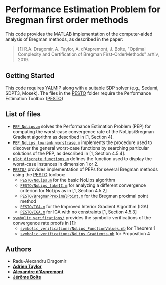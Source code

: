 # Performance Estimation Problem for Bregman first order methods

This code provides the MATLAB implementation of the computer-aided analysis of Bregman methods, as described in the paper:

> [1] R.A. Dragomir, A. Taylor, A. d'Aspremont, J. Bolte, "Optimal Complexity and Certification of Bregman First-OrderMethods" arXiv, 2019.

## Getting Started

This code requires [YALMIP](https://yalmip.github.io/) along with a suitable SDP solver (e.g., Sedumi, SDPT3, Mosek).
The files in the [PESTO](PESTO/) folder require the Performance Estimation Toolbox ([PESTO](https://github.com/AdrienTaylor/Performance-Estimation-Toolbox))


## List of files

- [`PEP_NoLips.m`](PEP_NoLips.m) solves the Performance Estimation Problem (PEP) for computing the worst-case convergence rate of the NoLips/Bregman Gradient algorithm as described in [1, Section 4].
- [`PEP_NoLips_lowrank_worstcase.m`](PEP_NoLips_lowrank_worstcase.m) implements the procedure used to discover the general worst-case functions by searching particular solutions of the PEP, as described in [1, Section 4.5.4]. 
- [`plot_discrete_functions.m`](plot_discrete_functions.m) defines the function used to display the worst-case instances in dimension 1 or 2.
- [`PESTO/`](PESTO/) provides implementation of PEPs for several Bregman methods using the [PESTO](https://github.com/AdrienTaylor/Performance-Estimation-Toolbox) toolbox:
    - [`PESTO/NoLips.m`](PESTO/NoLips.m) for the basic NoLips algorithm
    - [`PESTO/NoLips_takeII.m`](PESTO/NoLips_takeII.m) for analyzing a different convergence criterion for NoLips as in [1, Section 4.5.2]
    - [`PESTO/BregmanProximalPoint.m`](PESTO/BregmanProximalPoint.m) for the Bregman proximal point method
    - [`PESTO/IGA.m`](PESTO/IGA.m) for the Improved Interior Gradient Algorithm (IGA)
    - [`PESTO/IGA.m`](PESTO/IGA.m) for IGA with no constraints [1, Section 4.5.3]
- [`symbolic_verifications/`](symbolic_verifications/) provides the symbolic verifications of the convergence rate proofs in [1]:
    - [`symbolic_verifications/NoLips_FunctionValues.nb`](symbolic_verifications/NoLips_FunctionValues.nb) for Theorem 1
    - [`symbolic_verifications/NoLips_Gradients.nb`](symbolic_verifications/NoLips_Gradients.nb) for Proposition 4 		

## Authors

- Radu-Alexandru Dragomir
- [**Adrien Taylor**](http://www.di.ens.fr/~ataylor/)
- [**Alexandre d'Aspremont**](https://www.di.ens.fr/~aspremon/)
- [**Jérôme Bolte**](https://www.tse-fr.eu/fr/people/jerome-bolte)

